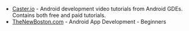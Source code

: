 - [Caster.io](https://caster.io/) - Android development video tutorials from Android GDEs. Contains both free and paid tutorials.
- [TheNewBoston.com](https://thenewboston.com/videos.php?cat=278) - Android App Development - Beginners
